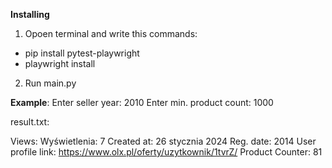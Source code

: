 **Installing**
1. Opoen terminal and write this commands:
 - pip install pytest-playwright
 - playwright install
2. Run main.py

**Example**:
Enter seller year: 2010
Enter min. product count: 1000

result.txt:

Views: Wyświetlenia: 7
Created at: 26 stycznia 2024
Reg. date: 2014
User profile link: https://www.olx.pl/oferty/uzytkownik/1tvrZ/
Product Counter: 81
